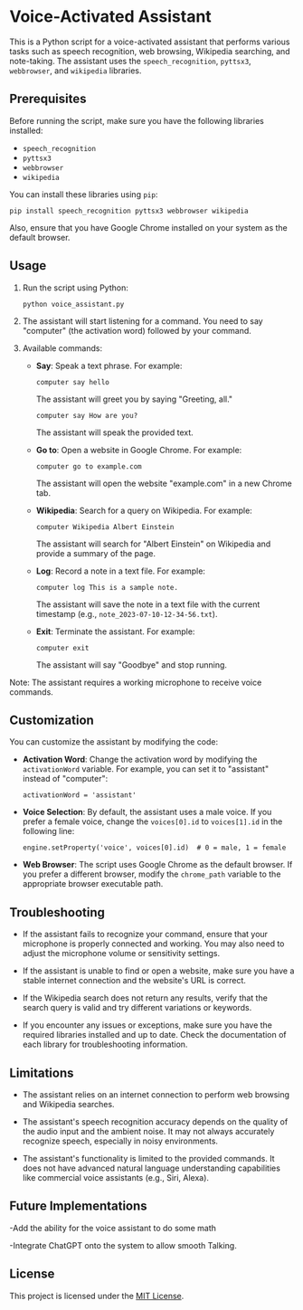 # Voice-Activated Assistant

This is a Python script for a voice-activated assistant that performs various tasks such as speech recognition, web browsing, Wikipedia searching, and note-taking. The assistant uses the `speech_recognition`, `pyttsx3`, `webbrowser`, and `wikipedia` libraries.

## Prerequisites

Before running the script, make sure you have the following libraries installed:

- `speech_recognition`
- `pyttsx3`
- `webbrowser`
- `wikipedia`

You can install these libraries using `pip`:

```
pip install speech_recognition pyttsx3 webbrowser wikipedia
```

Also, ensure that you have Google Chrome installed on your system as the default browser.

## Usage

1. Run the script using Python:
   ```
   python voice_assistant.py
   ```
   
2. The assistant will start listening for a command. You need to say "computer" (the activation word) followed by your command.

3. Available commands:

   - **Say**: Speak a text phrase. For example:
     ```
     computer say hello
     ```
     The assistant will greet you by saying "Greeting, all."
     
     ```
     computer say How are you?
     ```
     The assistant will speak the provided text.
     
   - **Go to**: Open a website in Google Chrome. For example:
     ```
     computer go to example.com
     ```
     The assistant will open the website "example.com" in a new Chrome tab.
     
   - **Wikipedia**: Search for a query on Wikipedia. For example:
     ```
     computer Wikipedia Albert Einstein
     ```
     The assistant will search for "Albert Einstein" on Wikipedia and provide a summary of the page.
     
   - **Log**: Record a note in a text file. For example:
     ```
     computer log This is a sample note.
     ```
     The assistant will save the note in a text file with the current timestamp (e.g., `note_2023-07-10-12-34-56.txt`).
     
   - **Exit**: Terminate the assistant. For example:
     ```
     computer exit
     ```
     The assistant will say "Goodbye" and stop running.

Note: The assistant requires a working microphone to receive voice commands.

## Customization

You can customize the assistant by modifying the code:

- **Activation Word**: Change the activation word by modifying the `activationWord` variable. For example, you can set it to "assistant" instead of "computer":
  ```
  activationWord = 'assistant'
  ```

- **Voice Selection**: By default, the assistant uses a male voice. If you prefer a female voice, change the `voices[0].id` to `voices[1].id` in the following line:
  ```
  engine.setProperty('voice', voices[0].id)  # 0 = male, 1 = female
  ```

- **Web Browser**: The script uses Google Chrome as the default browser. If you prefer a different browser, modify the `chrome_path` variable to the appropriate browser executable path.

## Troubleshooting

- If the assistant fails to recognize your command, ensure that your microphone is properly connected and working. You may also need to adjust the microphone volume or sensitivity settings.

- If the assistant is unable to find or open a website, make sure you have a stable internet connection and the website's URL is correct.

- If the Wikipedia search does not return any results, verify that the search query is valid and try different variations or keywords.

- If you encounter any issues or exceptions, make sure you have the required libraries installed and up to date. Check the documentation of each library for troubleshooting information.

## Limitations

- The assistant relies on an internet connection to perform web browsing and Wikipedia searches.

- The assistant's speech recognition accuracy depends on the quality of the audio input and the ambient noise. It may not always accurately recognize speech, especially in noisy environments.

- The assistant's functionality is limited to the provided commands. It does not have advanced natural language understanding capabilities like commercial voice assistants (e.g., Siri, Alexa).

## Future Implementations

-Add the ability for the voice assistant to do some math

-Integrate ChatGPT onto the system to allow smooth Talking.

## License

This project is licensed under the [MIT License](LICENSE).



